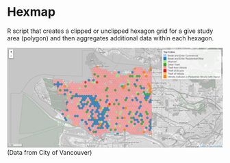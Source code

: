 # Hexmap

R script that creates a clipped or unclipped hexagon grid for a give study area (polygon) and then aggregates additional data within each hexagon.

![Example of output](crime.png)
(Data from City of Vancouver)